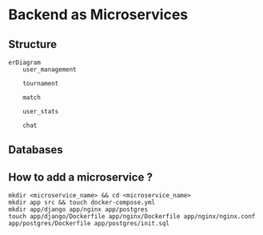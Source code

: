 # Backend as Microservices

## Structure

```mermaid
erDiagram
    user_management
    
    tournament
    
    match
    
    user_stats
    
    chat
```

## Databases

## How to add a microservice ?

```shell
mkdir <microservice_name> && cd <microservice_name>
mkdir app src && touch docker-compose.yml
mkdir app/django app/nginx app/postgres
touch app/django/Dockerfile app/nginx/Dockerfile app/nginx/nginx.conf app/postgres/Dockerfile app/postgres/init.sql
```